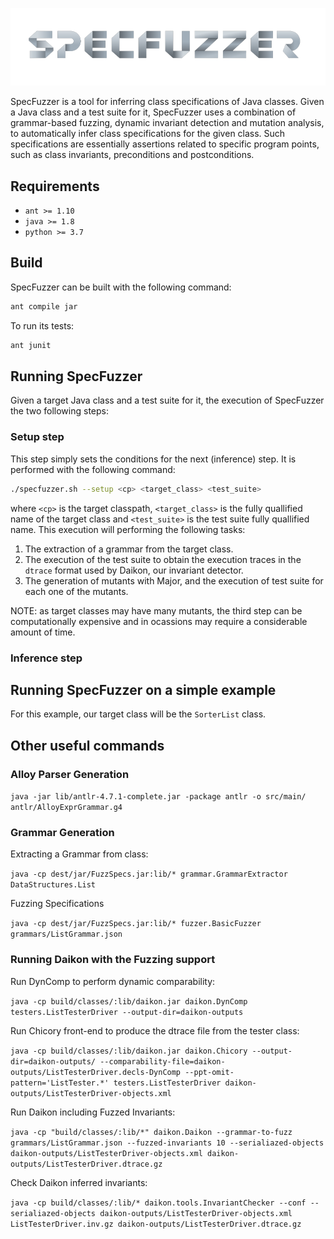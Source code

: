 ![SpecFuzzer Logo](https://github.com/facumolina/specfuzzer/blob/master/img/specfuzzer-logo.png "SpecFuzzer Logo")

SpecFuzzer is a tool for inferring class specifications of Java classes. Given a Java class and a test suite for it, SpecFuzzer uses a combination of grammar-based fuzzing, dynamic invariant detection and mutation analysis, to automatically infer class specifications for the given class. Such specifications are essentially assertions related to specific program points, such as class invariants, preconditions and postconditions.  

## Requirements

* `ant >= 1.10`
* `java >= 1.8`
* `python >= 3.7`

## Build

SpecFuzzer can be built with the following command:
```bash
ant compile jar
```

To run its tests:
```bash
ant junit
```
## Running SpecFuzzer

Given a target Java class and a test suite for it, the execution of SpecFuzzer the two following steps:

### Setup step

This step simply sets the conditions for the next (inference) step. It is performed with the following command:
```bash
./specfuzzer.sh --setup <cp> <target_class> <test_suite>
```
where ```<cp>``` is the target classpath, ```<target_class>``` is the fully quallified name of the target class and ```<test_suite>``` is the test suite fully quallified name. This execution will performing the following tasks:

1. The extraction of a grammar from the target class. 
2. The execution of the test suite to obtain the execution traces in the ```dtrace``` format used by Daikon, our invariant detector.
3. The generation of mutants with Major, and the execution of test suite for each one of the mutants. 

NOTE: as target classes may have many mutants, the third step can be computationally expensive and in ocassions may require a considerable amount of time. 

### Inference step

## Running SpecFuzzer on a simple example

For this example, our target class will be the ```SorterList``` class. 

## Other useful commands

### Alloy Parser Generation

`java -jar lib/antlr-4.7.1-complete.jar -package antlr -o src/main/ antlr/AlloyExprGrammar.g4`

### Grammar Generation

Extracting a Grammar from class:

`java -cp dest/jar/FuzzSpecs.jar:lib/* grammar.GrammarExtractor DataStructures.List`

Fuzzing Specifications

`java -cp dest/jar/FuzzSpecs.jar:lib/* fuzzer.BasicFuzzer grammars/ListGrammar.json`

### Running Daikon with the Fuzzing support

Run DynComp to perform dynamic comparability:

`java -cp build/classes/:lib/daikon.jar daikon.DynComp testers.ListTesterDriver --output-dir=daikon-outputs`

Run Chicory front-end to produce the dtrace file from the tester class:

`java -cp build/classes/:lib/daikon.jar daikon.Chicory --output-dir=daikon-outputs/ --comparability-file=daikon-outputs/ListTesterDriver.decls-DynComp --ppt-omit-pattern='ListTester.*' testers.ListTesterDriver daikon-outputs/ListTesterDriver-objects.xml`

Run Daikon including Fuzzed Invariants:

`java -cp "build/classes/:lib/*" daikon.Daikon --grammar-to-fuzz grammars/ListGrammar.json --fuzzed-invariants 10 --serialiazed-objects daikon-outputs/ListTesterDriver-objects.xml daikon-outputs/ListTesterDriver.dtrace.gz`

Check Daikon inferred invariants:

`java -cp build/classes/:lib/* daikon.tools.InvariantChecker --conf --serialiazed-objects daikon-outputs/ListTesterDriver-objects.xml ListTesterDriver.inv.gz daikon-outputs/ListTesterDriver.dtrace.gz`

